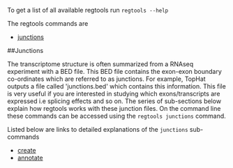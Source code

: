 To get a list of all available regtools run `regtools --help`

The regtools commands are

- [junctions](#junctions)

##Junctions

The transcriptome structure is often summarized from a RNAseq experiment with a BED file. This BED file contains the exon-exon boundary co-ordinates which are referred to as junctions. For example, TopHat outputs a file called 'junctions.bed' which contains this information. This file is very useful if you are interested in studying which exons/transcripts are expressed i.e splicing effects and so on. The series of sub-sections below explain how regtools works with these junction files. On the command line these commands can be accessed using the `regtools junctions` command.

Listed below are links to detailed explanations of the `junctions` sub-commands

- [create](junctions-create.md)
- [annotate](junctions-annotate.md)
